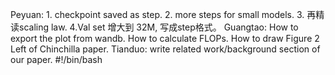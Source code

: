 Peyuan: 1. checkpoint saved as step. 2. more steps for small models. 3. 再精读scaling law. 4.Val set 增大到 32M, 写成step格式。
Guangtao: How to export the plot from wandb. How to calculate FLOPs. How to draw Figure 2 Left of Chinchilla paper. 
Tianduo: write related work/background section of our paper. 
#!/bin/bash
